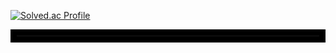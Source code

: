 
[![Solved.ac Profile](http://mazassumnida.wtf/api/generate_badge?boj=thekiddd)](https://solved.ac/thekiddd)
<hr style="border: solid 10px black;">

<!--
**Hye0nw0O/Hye0nw0O** is a ✨ _special_ ✨ repository because its `README.md` (this file) appears on your GitHub profile.

Here are some ideas to get you started:

- 🔭 I’m currently working on ...
- 🌱 I’m currently learning ...
- 👯 I’m looking to collaborate on ...
- 🤔 I’m looking for help with ...
- 💬 Ask me about ...
- 📫 How to reach me: ...
- 😄 Pronouns: ...
- ⚡ Fun fact: ...
-->
